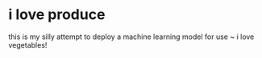 # i love produce

this is my silly attempt to deploy a machine learning model for use ~ i love vegetables!